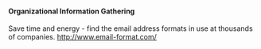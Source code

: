 
#### Organizational Information Gathering

Save time and energy - find the email address formats in use at thousands of companies.
http://www.email-format.com/
